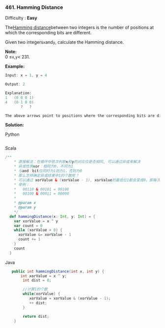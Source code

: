 ### 461. Hamming Distance

Difficulty : **Easy**



The[Hamming distance](https://en.wikipedia.org/wiki/Hamming_distance)between two integers is the number of positions at which the corresponding bits are different.

Given two integers`x`and`y`, calculate the Hamming distance.

**Note:**  
0 ≤`x`,`y`&lt; 231.

**Example:**

```java
Input: x = 1, y = 4

Output: 2

Explanation:
1   (0 0 0 1)
4   (0 1 0 0)
       ?   ?

The above arrows point to positions where the corresponding bits are different.
```

**Solution:**

Python

```

```

Scala

```Scala
/**
    * 直接解法：在循环中依次判断x和y的对应位是否相同, 可以通过异或来解决
    * 异或性质xor：相同为0，不同为1
    * 与and：bit位同时为1则为1，否则为0
    * 那么怎样确定异或结果中1的个数呢？
    * 可以通过 xorValue & (xorValue - 1), xorValue的最低位1都会变成0，即每次去掉一个1，直到其值为0
    * 举例：
    *   00110 & 00101 = 00100
    *   00100 & 00011 = 00000
    *
    * @param x
    * @param y
    */
  def hammingDistance(x: Int, y: Int) = {
    var xorValue = x ^ y
    var count = 0
    while (xorValue > 0) {
      xorValue &= xorValue - 1
      count += 1
    }
    count
  }
```

Java

```java
   public int hammingDistance(int x, int y) {
       int xorValue = x ^ y;
        int dist = 0;

        //计算1的个数
        while(xorValue) {
           xorValue = xorValue & (xorValue - 1);
           ++ dist;
        }

        return dist; 
    }
```



